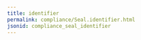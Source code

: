 ```yaml
---
title: identifier
permalink: compliance/Seal.identifier.html
jsonid: compliance_seal_identifier
---
```

